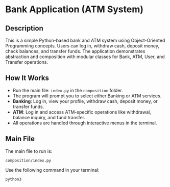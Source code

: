 # Bank Application (ATM System)

## Description
This is a simple Python-based bank and ATM system using Object-Oriented Programming concepts. Users can log in, withdraw cash, deposit money, check balances, and transfer funds. The application demonstrates abstraction and composition with modular classes for Bank, ATM, User, and Transfer operations.

## How It Works
- Run the main file: `index.py` in the `composition` folder.
- The program will prompt you to select either Banking or ATM services.
- **Banking**: Log in, view your profile, withdraw cash, deposit money, or transfer funds.
- **ATM**: Log in and access ATM-specific operations like withdrawal, balance inquiry, and fund transfer.
- All operations are handled through interactive menus in the terminal.

## Main File
The main file to run is:
```
composition/index.py
```
Use the following command in your terminal:
```
python3

